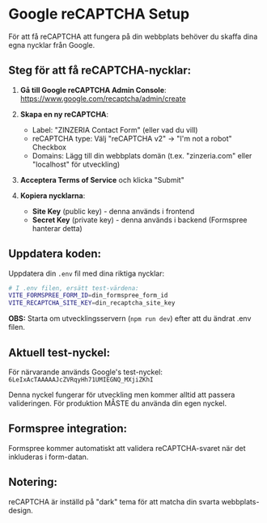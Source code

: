 # Google reCAPTCHA Setup

För att få reCAPTCHA att fungera på din webbplats behöver du skaffa dina egna nycklar från Google.

## Steg för att få reCAPTCHA-nycklar:

1. **Gå till Google reCAPTCHA Admin Console**: https://www.google.com/recaptcha/admin/create

2. **Skapa en ny reCAPTCHA**:
   - Label: "ZINZERIA Contact Form" (eller vad du vill)
   - reCAPTCHA type: Välj "reCAPTCHA v2" -> "I'm not a robot" Checkbox
   - Domains: Lägg till din webbplats domän (t.ex. "zinzeria.com" eller "localhost" för utveckling)

3. **Acceptera Terms of Service** och klicka "Submit"

4. **Kopiera nycklarna**:
   - **Site Key** (public key) - denna används i frontend
   - **Secret Key** (private key) - denna används i backend (Formspree hanterar detta)

## Uppdatera koden:

Uppdatera din `.env` fil med dina riktiga nycklar:

```bash
# I .env filen, ersätt test-värdena:
VITE_FORMSPREE_FORM_ID=din_formspree_form_id
VITE_RECAPTCHA_SITE_KEY=din_recaptcha_site_key
```

**OBS:** Starta om utvecklingsservern (`npm run dev`) efter att du ändrat .env filen.

## Aktuell test-nyckel:
För närvarande används Google's test-nyckel: `6LeIxAcTAAAAAJcZVRqyHh71UMIEGNQ_MXjiZKhI`

Denna nyckel fungerar för utveckling men kommer alltid att passera valideringen. För produktion MÅSTE du använda din egen nyckel.

## Formspree integration:
Formspree kommer automatiskt att validera reCAPTCHA-svaret när det inkluderas i form-datan.

## Notering:
reCAPTCHA är inställd på "dark" tema för att matcha din svarta webbplats-design.